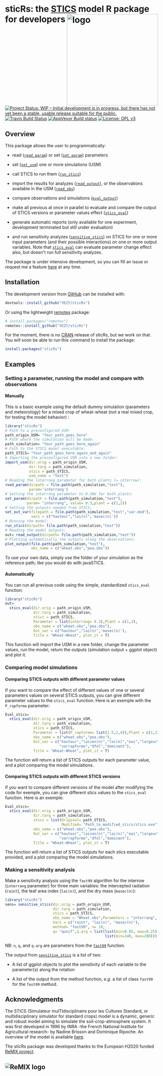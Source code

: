 
<!-- README.md is generated from README.Rmd. Please edit that file -->

sticRs: the [STICS](https://www6.paca.inra.fr/stics_eng/) model R package for developers <img src="man/figures/logo.jpg" alt="logo" width="300" align="right" />
================================================================================================================================================================

<!-- <img src="man/figures/logo.png" alt="logo" style="width:30%;height:auto;" align="right" /> -->
<!-- [![Travis build status](https://travis-ci.com/VEZY/DynACof.svg?branch=master)](https://travis-ci.org/VEZY/DynACof)   -->
[![Project Status: WIP – Initial development is in progress, but there has not yet been a stable, usable release suitable for the public.](http://www.repostatus.org/badges/latest/wip.svg)](http://www.repostatus.org/#wip) [![Travis Build Status](https://travis-ci.com/VEZY/sticRs.svg?branch=master)](https://travis-ci.com/VEZY/sticRs) [![AppVeyor Build status](https://ci.appveyor.com/api/projects/status/cu1nyxrhc6nmpt5i/branch/master?svg=true)](https://ci.appveyor.com/project/VEZY/sticrs/branch/master) [![License: GPL v3](https://img.shields.io/badge/License-GPL%20v3-blue.svg)](https://www.gnu.org/licenses/gpl-3.0)

Overview
--------

This package allows the user to programmatically:

-   read ([`read_param`](R/read_param.R)) or set ([`set_param`](R/read_param.R)) parameters

-   set ([`set_usm`](R/set_usm.R)) one or more simulations (USM)

-   call STICS to run them ([`run_stics`](R/run_stics.R))

-   import the results for analyzes ([`read_output`](R/read_output.R)), or the observations available in the USM ([`read_obs`](R/read_obs.R))

-   compare observations and simulations ([`eval_output`](R/eval_output.R))

-   make all previous at once in parallel to evaluate and compare the output of STICS versions or parameter values effect ([`stics_eval`](R/stics_eval.R))

-   generate automatic reports (only available for one experiment, development terminated but still under evaluation)

-   and run sensitivity analyzes ([`sensitive_stics`](R/sensitive_stics.R)) on STICS for one or more input parameters (and their possible interactions) on one or more output variables. Note that [`stics_eval`](R/stics_eval.R) can evaluate parameter change effect also, but doesn't run full sensitivity analyzes.

The package is under intensive development, so you can fill an issue or request me a feature [here](https://github.com/VEZY/sticRs/issues) at any time.

Installation
------------

The development version from [GitHub](https://github.com/) can be installed with:

``` r
devtools::install_github("VEZY/sticRs")
```

Or using the lightweight [remotes](https://github.com/r-lib/remotes#readme) package:

``` r
# install.packages("remotes")
remotes::install_github("VEZY/sticRs")
```

For the moment, there is no [CRAN](https://CRAN.R-project.org) release of sticRs, but we work on that. You will soon be able to run this command to install the package:

``` r
install.packages("sticRs")
```

Examples
--------

### Setting a parameter, running the model and compare with observations

#### Manually

This is a basic example using the default dummy simulation (parameters and meteorology) for a mixed crop of wheat-wheat (not a real mixed crop, for testing the model behavior) :

``` r
library("sticRs")
# Path to a preconfigured USM:
path_origin_USM= "Your_path_goes_here"
# Path where the simulation will be made:
path_simulation= "Your_path_goes_here_again"
# Path to the STICS model executable:
path_STICS= "Your_path_goes_here_again_and_again"
# Importing the preconfigured USM into a new folder:
import_usm(dir.orig = path_origin_USM, 
           dir.targ = path_simulation,
           stics = path_STICS, 
           usm_name = "test")
# Reading the interrang parameter for both plants (= interrow):
read_param(dirpath = file.path(path_simulation,"test"),
           param='interrang')
# Setting the interrang parameter to 0.30m for both plants:
set_param(dirpath = file.path(path_simulation,"test"),
          param= "interrang", value= 0.3,plant = c(1,2))
# Setting the outputs needed from STICS:
set_out_var(filepath = file.path(path_simulation,"test","var.mod"),
            vars = c("hauteur","lai(n)",'masec(n)'))
# Running the model:
run_stics(dirpath= file.path(path_simulation,"test"))
# Reading the model outputs:
out= read_output(dirpath= file.path(path_simulation,"test"))
# Plotting automatically the outputs along the observations: 
plot_output(file.path(path_simulation,"test"),
            obs_name = c("wheat.obs","pea.obs"))
```

To use your own data, simply use the folder of your simulation as the reference path; like you would do with javaSTICS.

#### Automatically

You can run all previous code using the simple, standardized `stics_eval` function:

``` r
library("sticRs")
out= 
  stics_eval(dir.orig = path_origin_USM, 
             dir.targ = path_simulation,
             stics = path_STICS,
             Parameter = list(interrang= 0.3),Plant = c(1,2),
             obs_name = c("wheat.obs","pea.obs"),
             Out_var = c("hauteur","lai(n)",'masec(n)'),
             Title = "Wheat-Wheat", plot_it = T)
```

This function will import the USM in a new folder, change the parameter values, run the model, return the outputs (simulation output + ggplot object) and plot it.

### Comparing model simulations

#### Comparing STICS outputs with different parameter values

If you want to compare the effect of different values of one or several parameters values on several STICS outputs, you can give different parameter values to the `stics_eval` function. Here is an exemple with the `P_rapforme` parameter:

``` r
Eval_stics= 
  stics_eval(dir.orig = path_origin_USM, 
             dir.targ = path_simulation,
             stics = path_STICS,
             Parameter = list(P_rapforme= list(1.5,2,4)),Plant = c(1,2),
             obs_name = c("wheat.obs","pea.obs"),
             Out_var = c("hauteur","laisen(n)","lai(n)","eai","largeur",
                         "varrapforme","dfol","dominant"),
             Title = "Wheat-Wheat", plot_it = T)
```

The function will return a list of STICS outputs for each parameter value, and a plot comparing the model simulations.

#### Comparing STICS outputs with different STICS versions

If you want to compare different versions of the model after modifying the code for exemple, you can give different stics values to the `stics_eval` function. Here is an exemple:

``` r
Eval_stics= 
  stics_eval(dir.orig = path_origin_USM, 
             dir.targ = path_simulation,
             stics = list(Original= path_STICS,
                          Modified= "Path_to_modified_stics/stics.exe"),
             obs_name = c("wheat.obs","pea.obs"),
             Out_var = c("hauteur","laisen(n)","lai(n)","eai","largeur",
                         "varrapforme","dfol","dominant"),
             Title = "Wheat-Wheat", plot_it = T)
```

The function will return a list of STICS outputs for each stics executable provided, and a plot comparing the model simulations.

### Making a sensitivity analysis

Make a sensitivity analysis using the `fast99` algorithm for the interrow (`interrang` parameter) for three main variables: the intercepted radiation (`raint`), the leaf area index (`lai(n)`), and the dry mass (`masec(n)`):

``` r
library("sticRs")
sens= sensitive_stics(dir.orig = path_origin_USM,
                      dir.targ = path_simulation,
                      stics = path_STICS,
                      obs_name = "Wheat.obs",Parameters = "interrang",
                      Vars = c("raint", "lai(n)", "masec(n)"),
                      method= "fast99", n= 10,
                      q= "qunif",q.arg = list(list(min=0.05, max=0.25),
                                              list(min=140, max=280)))
```

NB: `n`, `q`, and `q.arg` are parameters from the [`fast99`](https://cran.r-project.org/web/packages/sensitivity/sensitivity.pdf) function.

The output from [`sensitive_stics`](R/sensitive_stics.R) is a list of two:

-   A list of ggplot objects to plot the sensitivity of each variable to the parameter(s) along the rotation

-   A list of the output from the method function, *e.g.* a list of class `fast99` for the `fast99` method.

Acknowledgments
---------------

The STICS (Simulateur mulTIdisciplinaire pour les Cultures Standard, or multidisciplinary simulator for standard crops) model is a dynamic, generic and robust model aiming to simulate the soil-crop-atmosphere system. It was first developed in 1996 by INRA -the French National Institute for Agricultural research- by Nadine Brisson and Dominique Ripoche. An overview of the model is available [here](https://www6.paca.inra.fr/stics_eng/About-us/Stics-model-overview).

The sticRs package was developed thanks to the European H2020 funded [ReMIX project](https://www.remix-intercrops.eu/).

![ReMIX logo](man/figures/remix_logo.jpg)
-----------------------------------------
